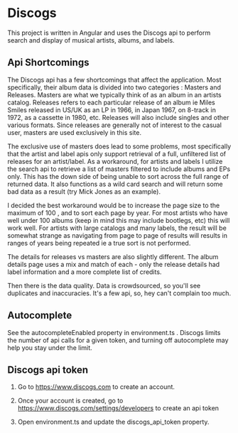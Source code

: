 # Discogs

This project is written in Angular and uses the Discogs api to perform search and display of musical artists, albums, and labels.

## Api Shortcomings

The Discogs api has a few shortcomings that affect the application. Most specifically, their album data is divided into two categories : Masters and Releases. Masters are what we typically think of as an album in an artists catalog. Releases refers to each particular release of an album ie Miles Smiles released in US/UK as an LP in 1966, in Japan 1967, on 8-track in 1972, as a cassette in 1980, etc. Releases will also include singles and other various formats. Since releases are generally not of interest to the casual user, masters are used exclusively in this site. 

The exclusive use of masters does lead to some problems, most specifically that the artist and label apis only support retrieval of a full, unfiltered list of releases for an artist/label. As a workaround, for artists and labels I utilize the search api to retrieve a list of masters filtered to include albums  and EPs only. This has the down side of being unable to sort across the full range of returned data. It also functions as a wild card search and will return some bad data as a result (try Mick Jones as an example).

I decided the best workaround would be to increase the page size to the maximum of 100 , and to sort each page by year. For most artists who have well under 100 albums (keep in mind this may include bootlegs, etc) this will work well. For artists with large catalogs and many labels, the result will be somewhat strange as navigating from page to page of results will results in ranges of years being repeated ie a true sort is not performed.

The details for releases vs masters are also slightly different. The album details page uses a mix and match of each - only the release details had label information and a more complete list of credits.

Then there is the data quality. Data is crowdsourced, so you'll see duplicates and inaccuracies. It's a few api, so, hey can't complain too much.

## Autocomplete
See the autocompleteEnabled property in environment.ts . Discogs limits the number of api calls for a given token, and turning off autocomplete may help you stay under the limit.

## Discogs api token

1. Go to <https://www.discogs.com> to create an account. 

2. Once your account is created, go to <https://www.discogs.com/settings/developers> to create an api token

3. Open environment.ts and update the discogs_api_token property.

